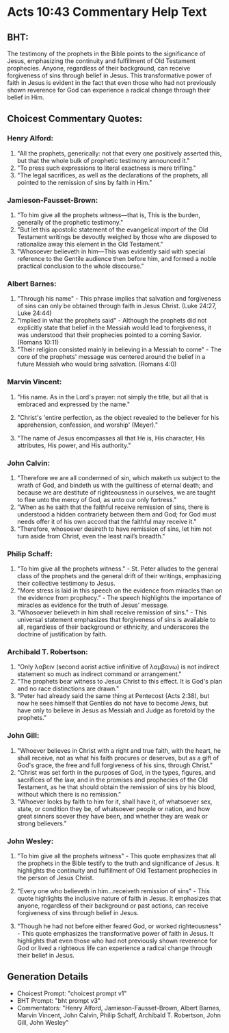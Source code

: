 # Acts 10:43 Commentary Help Text

## BHT:
The testimony of the prophets in the Bible points to the significance of Jesus, emphasizing the continuity and fulfillment of Old Testament prophecies. Anyone, regardless of their background, can receive forgiveness of sins through belief in Jesus. This transformative power of faith in Jesus is evident in the fact that even those who had not previously shown reverence for God can experience a radical change through their belief in Him.

## Choicest Commentary Quotes:
### Henry Alford:
1. "All the prophets, generically: not that every one positively asserted this, but that the whole bulk of prophetic testimony announced it."
2. "To press such expressions to literal exactness is mere trifling."
3. "The legal sacrifices, as well as the declarations of the prophets, all pointed to the remission of sins by faith in Him."

### Jamieson-Fausset-Brown:
1. "To him give all the prophets witness—that is, This is the burden, generally of the prophetic testimony."
2. "But let this apostolic statement of the evangelical import of the Old Testament writings be devoutly weighed by those who are disposed to rationalize away this element in the Old Testament."
3. "Whosoever believeth in him—This was evidently said with special reference to the Gentile audience then before him, and formed a noble practical conclusion to the whole discourse."

### Albert Barnes:
1. "Through his name" - This phrase implies that salvation and forgiveness of sins can only be obtained through faith in Jesus Christ. (Luke 24:27, Luke 24:44)
2. "Implied in what the prophets said" - Although the prophets did not explicitly state that belief in the Messiah would lead to forgiveness, it was understood that their prophecies pointed to a coming Savior. (Romans 10:11)
3. "Their religion consisted mainly in believing in a Messiah to come" - The core of the prophets' message was centered around the belief in a future Messiah who would bring salvation. (Romans 4:0)

### Marvin Vincent:
1. "His name. As in the Lord's prayer: not simply the title, but all that is embraced and expressed by the name." 

2. "Christ's 'entire perfection, as the object revealed to the believer for his apprehension, confession, and worship' (Meyer)."

3. "The name of Jesus encompasses all that He is, His character, His attributes, His power, and His authority."

### John Calvin:
1. "Therefore we are all condemned of sin, which maketh us subject to the wrath of God, and bindeth us with the guiltiness of eternal death; and because we are destitute of righteousness in ourselves, we are taught to flee unto the mercy of God, as unto our only fortress."
2. "When as he saith that the faithful receive remission of sins, there is understood a hidden contrariety between them and God; for God must needs offer it of his own accord that the faithful may receive it."
3. "Therefore, whosoever desireth to have remission of sins, let him not turn aside from Christ, even the least nail’s breadth."

### Philip Schaff:
1. "To him give all the prophets witness." - St. Peter alludes to the general class of the prophets and the general drift of their writings, emphasizing their collective testimony to Jesus.
2. "More stress is laid in this speech on the evidence from miracles than on the evidence from prophecy." - The speech highlights the importance of miracles as evidence for the truth of Jesus' message.
3. "Whosoever believeth in him shall receive remission of sins." - This universal statement emphasizes that forgiveness of sins is available to all, regardless of their background or ethnicity, and underscores the doctrine of justification by faith.

### Archibald T. Robertson:
1. "Only λαβειν (second aorist active infinitive of λαμβανω) is not indirect statement so much as indirect command or arrangement."
2. "The prophets bear witness to Jesus Christ to this effect. It is God's plan and no race distinctions are drawn."
3. "Peter had already said the same thing at Pentecost (Acts 2:38), but now he sees himself that Gentiles do not have to become Jews, but have only to believe in Jesus as Messiah and Judge as foretold by the prophets."

### John Gill:
1. "Whoever believes in Christ with a right and true faith, with the heart, he shall receive, not as what his faith procures or deserves, but as a gift of God's grace, the free and full forgiveness of his sins, through Christ."
2. "Christ was set forth in the purposes of God, in the types, figures, and sacrifices of the law, and in the promises and prophecies of the Old Testament, as he that should obtain the remission of sins by his blood, without which there is no remission."
3. "Whoever looks by faith to him for it, shall have it, of whatsoever sex, state, or condition they be, of whatsoever people or nation, and how great sinners soever they have been, and whether they are weak or strong believers."

### John Wesley:
1. "To him give all the prophets witness" - This quote emphasizes that all the prophets in the Bible testify to the truth and significance of Jesus. It highlights the continuity and fulfillment of Old Testament prophecies in the person of Jesus Christ.

2. "Every one who believeth in him...receiveth remission of sins" - This quote highlights the inclusive nature of faith in Jesus. It emphasizes that anyone, regardless of their background or past actions, can receive forgiveness of sins through belief in Jesus.

3. "Though he had not before either feared God, or worked righteousness" - This quote emphasizes the transformative power of faith in Jesus. It highlights that even those who had not previously shown reverence for God or lived a righteous life can experience a radical change through their belief in Jesus.


## Generation Details
- Choicest Prompt: "choicest prompt v1"
- BHT Prompt: "bht prompt v3"
- Commentators: "Henry Alford, Jamieson-Fausset-Brown, Albert Barnes, Marvin Vincent, John Calvin, Philip Schaff, Archibald T. Robertson, John Gill, John Wesley"
